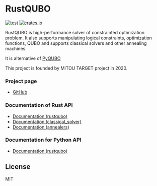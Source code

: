 # RustQUBO

[![test](https://github.com/yasuo-ozu/rustqubo/actions/workflows/ci.yml/badge.svg)](//github.com/yasuo-ozu/rustqubo/actions/workflows/ci.yml)
[![crates.io](https://img.shields.io/crates/v/rustqubo.svg)](//crates.io/crates/rustqubo)

RustQUBO is high-performance solver of constrainted optimization problem.
It also supports manipulating logical constraints, optimization functions,
QUBO and supports classical solvers and other annealing machines.

It is alternative of [PyQUBO](//github.com/recruit-communications/pyqubo)

This project is founded by MITOU TARGET project in 2020.

### Project page
- [GitHub](//github.com/yasuo-ozu/rustqubo)

### Documentation of Rust API
- [Documentation (rustqubo)](//docs.rs/rustqubo/latest/rustqubo)
- [Documentation (classical_solver)](//docs.rs/classical_solver/latest/classical_solver)
- [Documentation (annealers)](//docs.rs/annealers/latest/annealers)

### Documentation for Python API
- [Documentation (rustqubo)](//yasuo-ozu.github.io/rustqubo/)

## License

MIT
